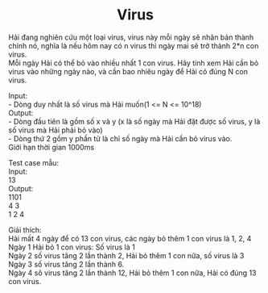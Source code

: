 <div align="center">

# Virus

</div>

Hải đang nghiên cứu một loại virus, virus này mỗi ngày sẽ nhân bản thành chính nó, nghĩa là nếu hôm nay có n virus thì ngày mai sẽ trở thành 2*n con virus. <br>
Mỗi ngày Hải có thể bỏ vào nhiều nhất 1 con virus. Hãy tính xem Hải cần bỏ virus vào những ngày nào, và cần bao nhiêu ngày để Hải có đúng N con virus.<br>

Input:<br>
    - Dòng duy nhất là số virus mà Hải muốn(1 <= N <= 10^18)<br>
Output:<br>
    - Dòng đầu tiên là gồm số x và y (x là số ngày mà Hải đặt được số virus, y là số virus mà Hải phải bỏ vào)<br>
    - Dòng thứ 2 gồm y phần tử là chỉ số ngày mà Hải cần bỏ virus vào.<br>
Giới hạn thời gian 1000ms<br>

Test case mẫu:<br>
Input:<br>
13<br>
Output:<br>
1101<br>
4 3<br>
1 2 4<br>

Giải thích:<br>
Hải mất 4 ngày để có 13 con virus, các ngày bỏ thêm 1 con virus là 1, 2, 4<br>
Ngày 1 Hải bỏ 1 con virus: Số virus là 1<br>
Ngày 2 số virus tăng 2 lần thành 2, Hải bỏ thêm 1 con nữa, số virus là 3<br>
Ngày 3 số virus tăng 2 lần thành 6.<br>
Ngày 4 sô virus tăng 2 lần thành 12, Hải bỏ thêm 1 con nữa, Hải có đúng 13 con virus.<br>
